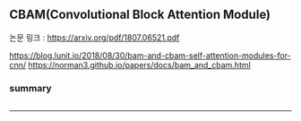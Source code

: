 ## CBAM(Convolutional Block Attention Module)

논문 링크 : https://arxiv.org/pdf/1807.06521.pdf

https://blog.lunit.io/2018/08/30/bam-and-cbam-self-attention-modules-for-cnn/
https://norman3.github.io/papers/docs/bam_and_cbam.html

### summary
```

```
-------------------
